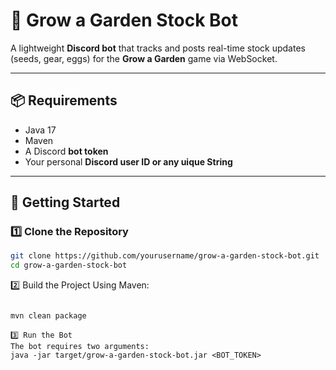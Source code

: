 # 🌿 Grow a Garden Stock Bot

A lightweight **Discord bot** that tracks and posts real-time stock updates (seeds, gear, eggs) for the **Grow a Garden** game via WebSocket.

---

## 📦 Requirements

- Java 17
- Maven
- A Discord **bot token**
- Your personal **Discord user ID or any uique String**
---

## 🚀 Getting Started

### 1️⃣ Clone the Repository

```bash
git clone https://github.com/yourusername/grow-a-garden-stock-bot.git
cd grow-a-garden-stock-bot
```
2️⃣ Build the Project
Using Maven:

```bash

mvn clean package
```

```
3️⃣ Run the Bot
The bot requires two arguments:
java -jar target/grow-a-garden-stock-bot.jar <BOT_TOKEN>
```


